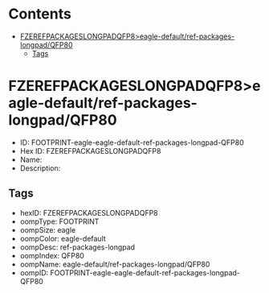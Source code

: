 



Contents
========

* [FZEREFPACKAGESLONGPADQFP8>eagle-default/ref-packages-longpad/QFP80](#fzerefpackageslongpadqfp8eagle-defaultref-packages-longpadqfp80)
	* [Tags](#tags)

# FZEREFPACKAGESLONGPADQFP8>eagle-default/ref-packages-longpad/QFP80

- ID: FOOTPRINT-eagle-eagle-default-ref-packages-longpad-QFP80
- Hex ID: FZEREFPACKAGESLONGPADQFP8
- Name: 
- Description: 

## Tags

- hexID: FZEREFPACKAGESLONGPADQFP8
- oompType: FOOTPRINT
- oompSize: eagle
- oompColor: eagle-default
- oompDesc: ref-packages-longpad
- oompIndex: QFP80
- oompName: eagle-default/ref-packages-longpad/QFP80
- oompID: FOOTPRINT-eagle-eagle-default-ref-packages-longpad-QFP80

